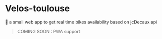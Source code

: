 # Velos-toulouse

🚵 a small web app to get real time bikes availability based on jcDecaux api

> COMING SOON : PWA support
